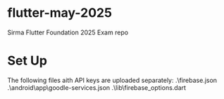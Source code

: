# flutter-may-2025
Sirma Flutter Foundation 2025 Exam repo 

# Set Up
The following files aith API keys are uploaded separately:
.\firebase.json 
.\android\app\goodle-services.json
.\lib\firebase_options.dart

